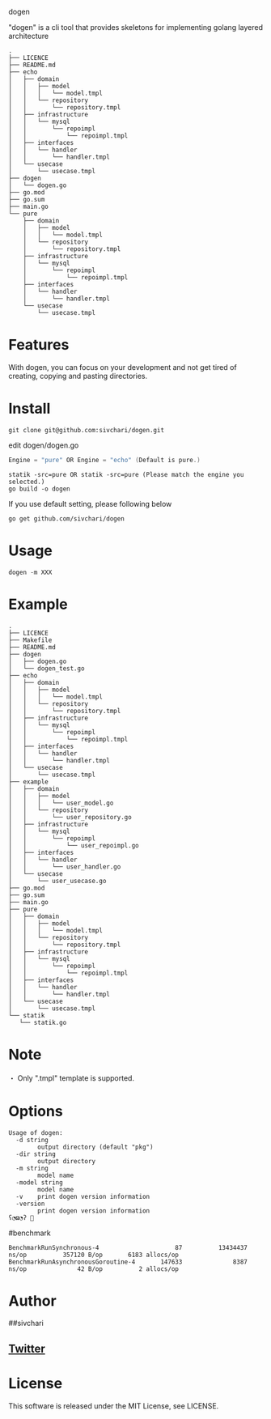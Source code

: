 dogen 
 
"dogen" is a cli tool that provides skeletons for implementing golang layered architecture

``` tree
.
├── LICENCE
├── README.md
├── echo
│   ├── domain
│   │   ├── model
│   │   │   └── model.tmpl
│   │   └── repository
│   │       └── repository.tmpl
│   ├── infrastructure
│   │   └── mysql
│   │       └── repoimpl
│   │           └── repoimpl.tmpl
│   ├── interfaces
│   │   └── handler
│   │       └── handler.tmpl
│   └── usecase
│       └── usecase.tmpl
├── dogen
│   └── dogen.go
├── go.mod
├── go.sum
├── main.go
└── pure
    ├── domain
    │   ├── model
    │   │   └── model.tmpl
    │   └── repository
    │       └── repository.tmpl
    ├── infrastructure
    │   └── mysql
    │       └── repoimpl
    │           └── repoimpl.tmpl
    ├── interfaces
    │   └── handler
    │       └── handler.tmpl
    └── usecase
        └── usecase.tmpl
```
 
 
# Features
With dogen, you can focus on your development and not get tired of creating, copying and pasting directories.

# Install
```shell
git clone git@github.com:sivchari/dogen.git
```

edit dogen/dogen.go
```go
Engine = "pure" OR Engine = "echo" (Default is pure.)
```
```shell
statik -src=pure OR statik -src=pure (Please match the engine you selected.)
go build -o dogen
```

If you use default setting, please following below
```shell
go get github.com/sivchari/dogen
```

# Usage
 ``` command line
 dogen -m XXX
 ```

# Example
```
.
├── LICENCE
├── Makefile
├── README.md
├── dogen
│   ├── dogen.go
│   └── dogen_test.go
├── echo
│   ├── domain
│   │   ├── model
│   │   │   └── model.tmpl
│   │   └── repository
│   │       └── repository.tmpl
│   ├── infrastructure
│   │   └── mysql
│   │       └── repoimpl
│   │           └── repoimpl.tmpl
│   ├── interfaces
│   │   └── handler
│   │       └── handler.tmpl
│   └── usecase
│       └── usecase.tmpl
├── example
│   ├── domain
│   │   ├── model
│   │   │   └── user_model.go
│   │   └── repository
│   │       └── user_repository.go
│   ├── infrastructure
│   │   └── mysql
│   │       └── repoimpl
│   │           └── user_repoimpl.go
│   ├── interfaces
│   │   └── handler
│   │       └── user_handler.go
│   └── usecase
│       └── user_usecase.go
├── go.mod
├── go.sum
├── main.go
├── pure
│   ├── domain
│   │   ├── model
│   │   │   └── model.tmpl
│   │   └── repository
│   │       └── repository.tmpl
│   ├── infrastructure
│   │   └── mysql
│   │       └── repoimpl
│   │           └── repoimpl.tmpl
│   ├── interfaces
│   │   └── handler
│   │       └── handler.tmpl
│   └── usecase
│       └── usecase.tmpl
└── statik
   └── statik.go
```

# Note
・ Only ".tmpl" template is supported.

# Options
```
Usage of dogen:
  -d string
        output directory (default "pkg")
  -dir string
        output directory
  -m string
        model name
  -model string
        model name
  -v    print dogen version information
  -version
        print dogen version information
ʕ◔ϖ◔ʔ 🍭 
```

#benchmark
```
BenchmarkRunSynchronous-4                     87          13434437 ns/op          357120 B/op       6183 allocs/op
BenchmarkRunAsynchronousGoroutine-4       147633              8387 ns/op              42 B/op          2 allocs/op

```

 
# Author

##sivchari
## [Twitter](https://twitter.com/sivchari)
 
# License
This software is released under the MIT License, see LICENSE.
